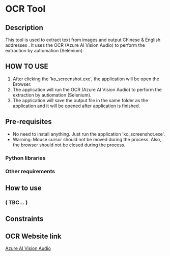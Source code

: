 # OCR Tool

## Description

This tool is used to extract text from images and output Chinese & English addresses . It uses the OCR (Azure AI Vision Audio) to perform the extraction by autiomation (Selenium).

## HOW TO USE

1. After clicking the 'ko_screenshot.exe', the application will be open the Browser.
2. The application will run the OCR (Azure AI Vision Audio) to perform the extraction by autiomation (Selenium).
3. The application will save the output file in the same folder as the application and it will be opened after application is finished.

## Pre-requisites

- No need to install anything. Just run the application 'ko_screenshot.exe'.
- Warning: Mouse cursor should not be moved during the process. Also, the browser should not be closed during the process.

### Python libraries

### Other requirements

## How to use

### ( TBC... )

## Constraints

## OCR Website link

<a href="https://portal.vision.cognitive.azure.com/demo/extract-text-from-images">Azure AI Vision Audio</a>
